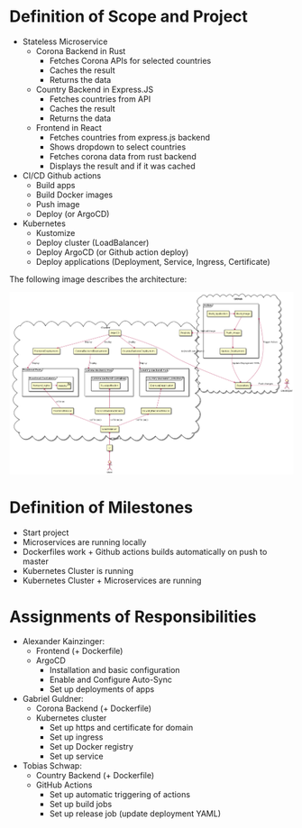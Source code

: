 # Definition of Scope and Project
* Stateless Microservice
  * Corona Backend in Rust
    * Fetches Corona APIs for selected countries
    * Caches the result 
    * Returns the data
  * Country Backend in Express.JS
    * Fetches countries from API
    * Caches the result
    * Returns the data
  * Frontend in React
    * Fetches countries from express.js backend
    * Shows dropdown to select countries
    * Fetches corona data from rust backend
    * Displays the result and if it was cached
* CI/CD Github actions
  * Build apps
  * Build Docker images
  * Push image
  * Deploy (or ArgoCD)
* Kubernetes
  * Kustomize
  * Deploy cluster (LoadBalancer)
  * Deploy ArgoCD (or Github action deploy)
  * Deploy applications (Deployment, Service, Ingress, Certificate)

The following image describes the architecture:

![Architecture Diagram](architecture-diagram.png)

# Definition of Milestones
* Start project
* Microservices are running locally
* Dockerfiles work + Github actions builds automatically on push to master
* Kubernetes Cluster is running
* Kubernetes Cluster + Microservices are running

# Assignments of Responsibilities
* Alexander Kainzinger: 
  * Frontend (+ Dockerfile)
  * ArgoCD
    * Installation and basic configuration
    * Enable and Configure Auto-Sync
    * Set up deployments of apps
* Gabriel Guldner: 
  * Corona Backend (+ Dockerfile)
  * Kubernetes cluster
    * Set up https and certificate for domain
    * Set up ingress
    * Set up Docker registry
    * Set up service
* Tobias Schwap:
  * Country Backend (+ Dockerfile)
  * GitHub Actions
    * Set up automatic triggering of actions
    * Set up build jobs
    * Set up release job (update deployment YAML)
